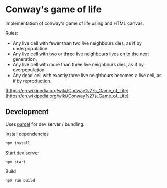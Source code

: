 # Conway's game of life

Implementation of conway's game of life using and HTML canvas.

Rules:

- Any live cell with fewer than two live neighbours dies, as if by underpopulation.
- Any live cell with two or three live neighbours lives on to the next generation.
- Any live cell with more than three live neighbours dies, as if by overpopulation.
- Any dead cell with exactly three live neighbours becomes a live cell, as if by reproduction.

[https://en.wikipedia.org/wiki/Conway%27s_Game_of_Life](https://en.wikipedia.org/wiki/Conway%27s_Game_of_Life)

## Development

Uses [parcel](https://parceljs.org) for dev server / bundling.

Install dependencies

```
npm install
```

Start dev server

```
npm start
```

Build

```
npm run build
```
